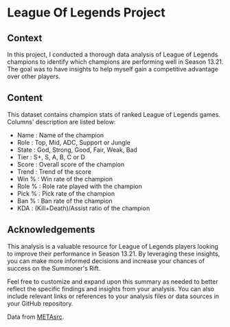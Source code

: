 # League Of Legends Project

## Context
In this project, I conducted a thorough data analysis of League of Legends champions to identify which champions are performing well in Season 13.21. The goal was to have insights to help myself gain a competitive advantage over other players.

## Content
This dataset contains champion stats of ranked League of Legends games.
Columns' description are listed below:
* Name : Name of the champion
* Role : Top, Mid, ADC, Support or Jungle
* State : God, Strong, Good, Fair, Weak, Bad
* Tier : S+, S, A, B, C or D
* Score : Overall score of the champion
* Trend : Trend of the score
* Win % : Win rate of the champion
* Role % : Role rate played with the champion
* Pick % : Pick rate of the champion
* Ban % : Ban rate of the champion
* KDA : (Kill+Death)/Assist ratio of the champion

## Acknowledgements

This analysis is a valuable resource for League of Legends players looking to improve their performance in Season 13.21. By leveraging these insights, you can make more informed decisions and increase your chances of success on the Summoner's Rift.

Feel free to customize and expand upon this summary as needed to better reflect the specific findings and insights from your analysis. You can also include relevant links or references to your analysis files or data sources in your GitHub repository.

Data from [METAsrc](https://www.metasrc.com/lol/stats).
